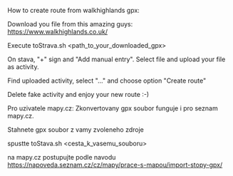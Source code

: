 How to create route from walkhighlands gpx:

Download you file from this amazing guys: https://www.walkhighlands.co.uk/

Execute toStrava.sh <path_to_your_downloaded_gpx>

On stava, "+" sign and "Add manual entry". Select file and upload your file as activity.

Find uploaded activity, select "..." and choose option "Create route"

Delete fake activity and enjoy your new route :-)



Pro uzivatele mapy.cz: Zkonvertovany gpx soubor funguje i pro seznam mapy.cz. 

Stahnete gpx soubor z vamy zvoleneho zdroje

spustte toStava.sh <cesta_k_vasemu_souboru>

na mapy.cz postupujte podle navodu https://napoveda.seznam.cz/cz/mapy/prace-s-mapou/import-stopy-gpx/
